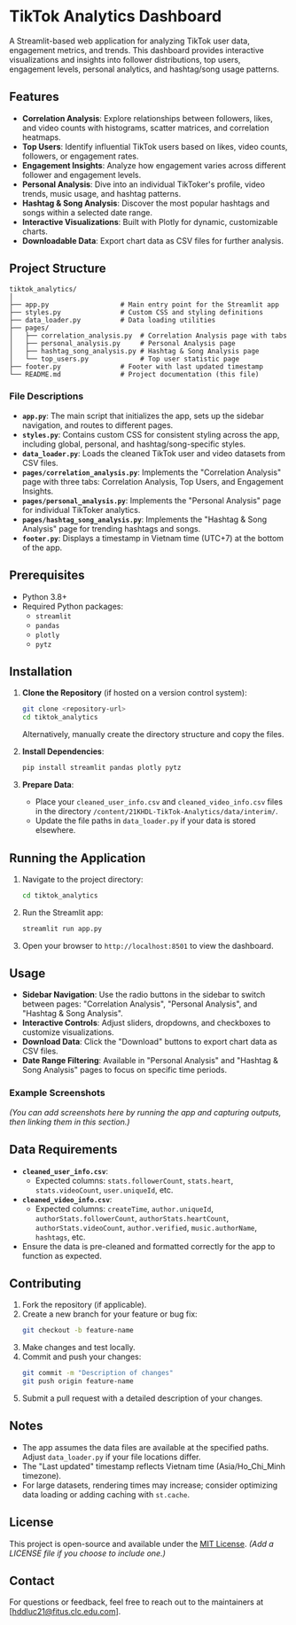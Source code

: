 
# TikTok Analytics Dashboard

A Streamlit-based web application for analyzing TikTok user data, engagement metrics, and trends. This dashboard provides interactive visualizations and insights into follower distributions, top users, engagement levels, personal analytics, and hashtag/song usage patterns.

## Features
- **Correlation Analysis**: Explore relationships between followers, likes, and video counts with histograms, scatter matrices, and correlation heatmaps.
- **Top Users**: Identify influential TikTok users based on likes, video counts, followers, or engagement rates.
- **Engagement Insights**: Analyze how engagement varies across different follower and engagement levels.
- **Personal Analysis**: Dive into an individual TikToker's profile, video trends, music usage, and hashtag patterns.
- **Hashtag & Song Analysis**: Discover the most popular hashtags and songs within a selected date range.
- **Interactive Visualizations**: Built with Plotly for dynamic, customizable charts.
- **Downloadable Data**: Export chart data as CSV files for further analysis.

## Project Structure
```
tiktok_analytics/
│
├── app.py                  # Main entry point for the Streamlit app
├── styles.py               # Custom CSS and styling definitions
├── data_loader.py          # Data loading utilities
├── pages/
│   ├── correlation_analysis.py  # Correlation Analysis page with tabs
│   ├── personal_analysis.py     # Personal Analysis page
│   ├── hashtag_song_analysis.py # Hashtag & Song Analysis page
│   └── top_users.py             # Top user statistic page
├── footer.py               # Footer with last updated timestamp
└── README.md               # Project documentation (this file)
```

### File Descriptions
- **`app.py`**: The main script that initializes the app, sets up the sidebar navigation, and routes to different pages.
- **`styles.py`**: Contains custom CSS for consistent styling across the app, including global, personal, and hashtag/song-specific styles.
- **`data_loader.py`**: Loads the cleaned TikTok user and video datasets from CSV files.
- **`pages/correlation_analysis.py`**: Implements the "Correlation Analysis" page with three tabs: Correlation Analysis, Top Users, and Engagement Insights.
- **`pages/personal_analysis.py`**: Implements the "Personal Analysis" page for individual TikToker analytics.
- **`pages/hashtag_song_analysis.py`**: Implements the "Hashtag & Song Analysis" page for trending hashtags and songs.
- **`footer.py`**: Displays a timestamp in Vietnam time (UTC+7) at the bottom of the app.

## Prerequisites
- Python 3.8+
- Required Python packages:
  - `streamlit`
  - `pandas`
  - `plotly`
  - `pytz`

## Installation
1. **Clone the Repository** (if hosted on a version control system):
   ```bash
   git clone <repository-url>
   cd tiktok_analytics
   ```
   Alternatively, manually create the directory structure and copy the files.

2. **Install Dependencies**:
   ```bash
   pip install streamlit pandas plotly pytz
   ```

3. **Prepare Data**:
   - Place your `cleaned_user_info.csv` and `cleaned_video_info.csv` files in the directory `/content/21KHDL-TikTok-Analytics/data/interim/`.
   - Update the file paths in `data_loader.py` if your data is stored elsewhere.

## Running the Application
1. Navigate to the project directory:
   ```bash
   cd tiktok_analytics
   ```
2. Run the Streamlit app:
   ```bash
   streamlit run app.py
   ```
3. Open your browser to `http://localhost:8501` to view the dashboard.

## Usage
- **Sidebar Navigation**: Use the radio buttons in the sidebar to switch between pages: "Correlation Analysis", "Personal Analysis", and "Hashtag & Song Analysis".
- **Interactive Controls**: Adjust sliders, dropdowns, and checkboxes to customize visualizations.
- **Download Data**: Click the "Download" buttons to export chart data as CSV files.
- **Date Range Filtering**: Available in "Personal Analysis" and "Hashtag & Song Analysis" pages to focus on specific time periods.

### Example Screenshots
*(You can add screenshots here by running the app and capturing outputs, then linking them in this section.)*

## Data Requirements
- **`cleaned_user_info.csv`**:
  - Expected columns: `stats.followerCount`, `stats.heart`, `stats.videoCount`, `user.uniqueId`, etc.
- **`cleaned_video_info.csv`**:
  - Expected columns: `createTime`, `author.uniqueId`, `authorStats.followerCount`, `authorStats.heartCount`, `authorStats.videoCount`, `author.verified`, `music.authorName`, `hashtags`, etc.
- Ensure the data is pre-cleaned and formatted correctly for the app to function as expected.

## Contributing
1. Fork the repository (if applicable).
2. Create a new branch for your feature or bug fix:
   ```bash
   git checkout -b feature-name
   ```
3. Make changes and test locally.
4. Commit and push your changes:
   ```bash
   git commit -m "Description of changes"
   git push origin feature-name
   ```
5. Submit a pull request with a detailed description of your changes.

## Notes
- The app assumes the data files are available at the specified paths. Adjust `data_loader.py` if your file locations differ.
- The "Last updated" timestamp reflects Vietnam time (Asia/Ho_Chi_Minh timezone).
- For large datasets, rendering times may increase; consider optimizing data loading or adding caching with `st.cache`.

## License
This project is open-source and available under the [MIT License](LICENSE). *(Add a LICENSE file if you choose to include one.)*

## Contact
For questions or feedback, feel free to reach out to the maintainers at [hddluc21@fitus.clc.edu.com].
